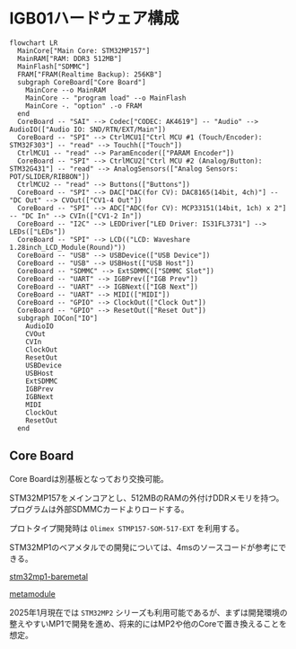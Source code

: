 # IGB01ハードウェア構成

```mermaid
flowchart LR
  MainCore["Main Core: STM32MP157"]
  MainRAM["RAM: DDR3 512MB"]
  MainFlash["SDMMC"]
  FRAM["FRAM(Realtime Backup): 256KB"]
  subgraph CoreBoard["Core Board"]
    MainCore --o MainRAM
    MainCore -- "program load" --o MainFlash
    MainCore -. "option" .-o FRAM
  end
  CoreBoard -- "SAI" --> Codec["CODEC: AK4619"] -- "Audio" --> AudioIO(["Audio IO: SND/RTN/EXT/Main"])
  CoreBoard -- "SPI" --> CtrlMCU1["Ctrl MCU #1 (Touch/Encoder): STM32F303"] -- "read" --> Touchh(["Touch"])
  CtrlMCU1 -- "read" --> ParamEncoder(["PARAM Encoder"])
  CoreBoard -- "SPI" --> CtrlMCU2["Ctrl MCU #2 (Analog/Button): STM32G431"] -- "read" --> AnalogSensors(["Analog Sensors: POT/SLIDER/RIBBON"])
  CtrlMCU2 -- "read" --> Buttons(["Buttons"])
  CoreBoard -- "SPI" --> DAC["DAC(for CV): DAC8165(14bit, 4ch)"] -- "DC Out" --> CVOut(["CV1-4 Out"])
  CoreBoard -- "SPI" --> ADC["ADC(for CV): MCP33151(14bit, 1ch) x 2"] -- "DC In" --> CVIn(["CV1-2 In"])
  CoreBoard -- "I2C" --> LEDDriver["LED Driver: IS31FL3731"] --> LEDs(["LEDs"])
  CoreBoard -- "SPI" --> LCD(("LCD: Waveshare 1.28inch_LCD_Module(Round)"))
  CoreBoard -- "USB" --> USBDevice(["USB Device"])
  CoreBoard -- "USB" --> USBHost(["USB Host"])
  CoreBoard -- "SDMMC" --> ExtSDMMC(["SDMMC Slot"])
  CoreBoard -- "UART" --> IGBPrev(["IGB Prev"])
  CoreBoard -- "UART" --> IGBNext(["IGB Next"])
  CoreBoard -- "UART" --> MIDI(["MIDI"])
  CoreBoard -- "GPIO" --> ClockOut(["Clock Out"])
  CoreBoard -- "GPIO" --> ResetOut(["Reset Out"])
  subgraph IOCon["IO"]
    AudioIO
    CVOut
    CVIn
    ClockOut
    ResetOut
    USBDevice
    USBHost
    ExtSDMMC
    IGBPrev
    IGBNext
    MIDI
    ClockOut
    ResetOut
  end
```

## Core Board

Core Boardは別基板となっており交換可能。

STM32MP157をメインコアとし、512MBのRAMの外付けDDRメモリを持つ。\
プログラムは外部SDMMCカードよりロードする。

プロトタイプ開発時は `Olimex STMP157-SOM-517-EXT` を利用する。

STM32MP1のベアメタルでの開発については、4msのソースコードが参考にできる。

[stm32mp1-baremetal](https://github.com/4ms/stm32mp1-baremetal)

[metamodule](https://github.com/4ms/metamodule)

2025年1月現在では `STM32MP2` シリーズも利用可能であるが、まずは開発環境の整えやすいMP1で開発を進め、将来的にはMP2や他のCoreで置き換えることを想定。

